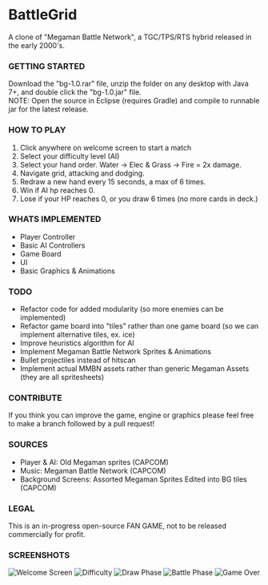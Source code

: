 # BattleGrid
A clone of "Megaman Battle Network", a TGC/TPS/RTS hybrid released in the early 2000's.

### GETTING STARTED
Download the "bg-1.0.rar" file, unzip the folder on any desktop with Java 7+, and double click the "bg-1.0.jar" file.  
NOTE: Open the source in Eclipse (requires Gradle) and compile to runnable jar for the latest release.

### HOW TO PLAY
1. Click anywhere on welcome screen to start a match
2. Select your difficulty level (AI)
3. Select your hand order. Water -> Elec & Grass -> Fire = 2x damage. 
4. Navigate grid, attacking and dodging.
5. Redraw a new hand every 15 seconds, a max of 6 times.
6. Win if AI hp reaches 0.
7. Lose if your HP reaches 0, or you draw 6 times (no more cards in deck.)

### WHATS IMPLEMENTED
- Player Controller
- Basic AI Controllers
- Game Board
- UI
- Basic Graphics & Animations

### TODO
- Refactor code for added modularity (so more enemies can be implemented)
- Refactor game board into "tiles" rather than one game board (so we can implement alternative tiles, ex. ice)
- Improve heuristics algorithm for AI
- Implement Megaman Battle Network Sprites & Animations
- Bullet projectiles instead of hitscan
- Implement actual MMBN assets rather than generic Megaman Assets (they are all spritesheets)

### CONTRIBUTE
If you think you can improve the game, engine or graphics please feel free to make a branch followed by a pull request! 

### SOURCES
- Player & AI: Old Megaman sprites (CAPCOM)
- Music: Megaman Battle Network (CAPCOM)
- Background Screens: Assorted Megaman Sprites Edited into BG tiles (CAPCOM)

### LEGAL
This is an in-progress open-source FAN GAME, not to be released commercially for profit. 

### SCREENSHOTS
![Welcome Screen](http://i.imgur.com/52oushd.png)
![Difficulty](http://i.imgur.com/vCgPQ7g.png)
![Draw Phase](http://i.imgur.com/OC0kYB6.png)
![Battle Phase](http://i.imgur.com/Wbye5sZ.png)
![Game Over](http://imgur.com/5v4yD6V)
